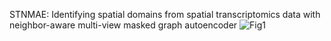 STNMAE: Identifying spatial domains from spatial transcriptomics data with neighbor-aware multi-view masked graph autoencoder
![Fig1](https://github.com/user-attachments/assets/539e67d3-59fb-449c-b5a3-7b69e1415527)
